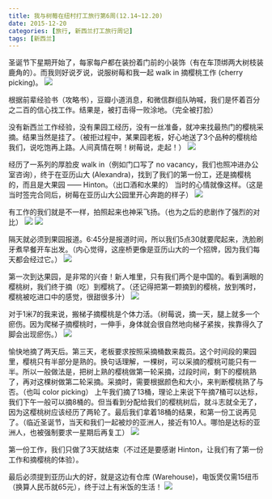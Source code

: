 ```yaml
---
title: 我与树莓在纽村打工旅行第6周(12.14~12.20)
date: 2015-12-20
categories: [旅行, 新西兰打工旅行周记]
tags: [新西兰]    
---
```






圣诞节下星期开始了，每家每户都在装扮着门前的小装饰（有在车顶绑两大树枝装鹿角的）。而我则好说歹说，说服树莓和我一起 walk in 摘樱桃工作 (cherry picking)。
![](/event/2015_12_20_p1.jpg)


根据前辈经验书（攻略书），豆瓣小道消息，和微信群组队呐喊，我们是怀着百分之二百的信心找工作。结果是，被打击得一败涂地。（完全被打脸）

没有新西兰工作经验，没有果园工经历，没有一丝准备，就冲来找最热门的樱桃采摘。结果当然是挂了。（被拒过程中，某果园老板，好心地送了3个品种的樱桃给我们，说吃饱再上路。人间真情在啊！树莓说，走起！）
![](/event/2015_12_20_p5.jpg)

经历了一系列的厚脸皮 walk in（例如门口写了 no vacancy，我们也照冲进办公室咨询），终于在亚历山大 (Alexandra)，找到了我们的第一份工，还是摘樱桃的，而且是大果园 —— Hinton。（出口酒和水果的）
当时的心情就像这样。（这是当时签完合同后，树莓在亚历山大公园里开心奔跑的样子）
![](/event/2015_12_20_p6.jpg)

有工作的我们就是不一样，拍照起来也神采飞扬。（也为之后的悲剧作了强烈的对比）
![](/event/2015_12_20_p2.jpg)
![](/event/2015_12_20_p3.jpg)

隔天就必须到果园报道。6:45分是报道时间，所以我们5点30就要爬起来，洗脸刷牙煮早餐开车出发。（内心觉得，这座桥更像是亚历山大的一个招牌，因为我们每天都会经过它。）
![](/event/2015_12_20_p4.jpg)

第一次到达果园，是非常的兴奋！新人堆里，只有我们两个是中国的。看到满眼的樱桃树，我们终于摘（吃）到樱桃了。（还记得把第一颗摘到的樱桃，放到嘴时，樱桃被吃进口中的感觉，很甜很多汁）
![](/event/2015_12_20_p7.jpg)

对于1米7的我来说，搬梯子摘樱桃是个体力活。（树莓说，摘一天，腿上就多一个瘀伤。因为爬梯子摘樱桃时，一伸手，身体就会很自然地向梯子紧挨，挨靠得久了脚会出现瘀伤。）
![](/event/2015_12_20_p8.jpg)

愉快地摘了两天后。第三天，老板要求按照采摘桶数来裁员。这个时间段的果园里，樱桃只有半部分是熟的。换句话理解，一棵树，可以采摘的樱桃可能只有一半。所以一般做法是，把树上熟的樱桃做第一轮采摘，过段时间，剩下的樱桃熟了，再对这棵树做第二轮采摘。采摘时，需要根据颜色和大小，来判断樱桃熟了与否。（也叫 color picking）
上午我们摘了13桶，理论上来说下午摘7桶可以达标，我们下午一般可以摘8桶的。但当看到分配给我们的樱桃树后，就斗志就全无了，因为这樱桃树应该经历了两轮了。最后我们拿着18桶的结果，和第一份工说再见了。（临近圣诞节，当天和我们一起被炒的亚洲人，接近有10人。哪怕是达标的亚洲人，也被强制要求一星期后再复工）
![](/event/2015_12_20_p9.jpg)

第一份工作，我们只做了3天就结束（不过还是要感谢 Hinton，让我们有了第一份工作和摘樱桃的体验）。

最后必须提到亚历山大的好，就是这边有仓库 (Warehouse)，电饭煲仅需15纽币（换算人民币就65元），终于过上有米饭的生活！
![](/event/2015_12_20_p10.jpg)
